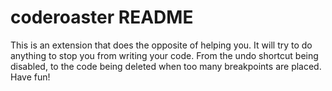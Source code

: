 # coderoaster README

This is an extension that does the opposite of helping you. It will try to do anything to stop you from writing your code. From the undo shortcut being disabled, to the code being deleted when too many breakpoints are placed. Have fun! 
